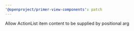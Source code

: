 ```yaml
---
'@openproject/primer-view-components': patch
---
```


Allow ActionList item content to be supplied by positional arg
